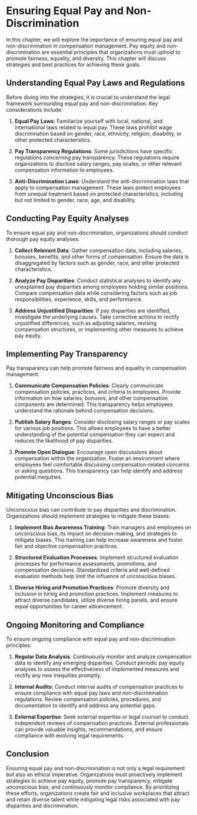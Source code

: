 Ensuring Equal Pay and Non-Discrimination
====================================================

In this chapter, we will explore the importance of ensuring equal pay and non-discrimination in compensation management. Pay equity and non-discrimination are essential principles that organizations must uphold to promote fairness, equality, and diversity. This chapter will discuss strategies and best practices for achieving these goals.

Understanding Equal Pay Laws and Regulations
--------------------------------------------

Before diving into the strategies, it is crucial to understand the legal framework surrounding equal pay and non-discrimination. Key considerations include:

1. **Equal Pay Laws**: Familiarize yourself with local, national, and international laws related to equal pay. These laws prohibit wage discrimination based on gender, race, ethnicity, religion, disability, or other protected characteristics.

2. **Pay Transparency Regulations**: Some jurisdictions have specific regulations concerning pay transparency. These regulations require organizations to disclose salary ranges, pay scales, or other relevant compensation information to employees.

3. **Anti-Discrimination Laws**: Understand the anti-discrimination laws that apply to compensation management. These laws protect employees from unequal treatment based on protected characteristics, including but not limited to gender, race, age, and disability.

Conducting Pay Equity Analyses
------------------------------

To ensure equal pay and non-discrimination, organizations should conduct thorough pay equity analyses:

1. **Collect Relevant Data**: Gather compensation data, including salaries, bonuses, benefits, and other forms of compensation. Ensure the data is disaggregated by factors such as gender, race, and other protected characteristics.

2. **Analyze Pay Disparities**: Conduct statistical analyses to identify any unexplained pay disparities among employees holding similar positions. Compare compensation data while considering factors such as job responsibilities, experience, skills, and performance.

3. **Address Unjustified Disparities**: If pay disparities are identified, investigate the underlying causes. Take corrective actions to rectify unjustified differences, such as adjusting salaries, revising compensation structures, or implementing other measures to achieve pay equity.

Implementing Pay Transparency
-----------------------------

Pay transparency can help promote fairness and equality in compensation management:

1. **Communicate Compensation Policies**: Clearly communicate compensation policies, practices, and criteria to employees. Provide information on how salaries, bonuses, and other compensation components are determined. This transparency helps employees understand the rationale behind compensation decisions.

2. **Publish Salary Ranges**: Consider disclosing salary ranges or pay scales for various job positions. This allows employees to have a better understanding of the potential compensation they can expect and reduces the likelihood of pay disparities.

3. **Promote Open Dialogue**: Encourage open discussions about compensation within the organization. Foster an environment where employees feel comfortable discussing compensation-related concerns or asking questions. This transparency can help identify and address potential inequities.

Mitigating Unconscious Bias
---------------------------

Unconscious bias can contribute to pay disparities and discrimination. Organizations should implement strategies to mitigate these biases:

1. **Implement Bias Awareness Training**: Train managers and employees on unconscious bias, its impact on decision-making, and strategies to mitigate biases. This training can help increase awareness and foster fair and objective compensation practices.

2. **Structured Evaluation Processes**: Implement structured evaluation processes for performance assessments, promotions, and compensation decisions. Standardized criteria and well-defined evaluation methods help limit the influence of unconscious biases.

3. **Diverse Hiring and Promotion Practices**: Promote diversity and inclusion in hiring and promotion practices. Implement measures to attract diverse candidates, utilize diverse hiring panels, and ensure equal opportunities for career advancement.

Ongoing Monitoring and Compliance
---------------------------------

To ensure ongoing compliance with equal pay and non-discrimination principles:

1. **Regular Data Analysis**: Continuously monitor and analyze compensation data to identify any emerging disparities. Conduct periodic pay equity analyses to assess the effectiveness of implemented measures and rectify any new inequities promptly.

2. **Internal Audits**: Conduct internal audits of compensation practices to ensure compliance with equal pay laws and non-discrimination regulations. Review compensation policies, procedures, and documentation to identify and address any potential gaps.

3. **External Expertise**: Seek external expertise or legal counsel to conduct independent reviews of compensation practices. External professionals can provide valuable insights, recommendations, and ensure compliance with evolving legal requirements.

Conclusion
----------

Ensuring equal pay and non-discrimination is not only a legal requirement but also an ethical imperative. Organizations must proactively implement strategies to achieve pay equity, promote pay transparency, mitigate unconscious bias, and continuously monitor compliance. By prioritizing these efforts, organizations create fair and inclusive workplaces that attract and retain diverse talent while mitigating legal risks associated with pay disparities and discrimination.
